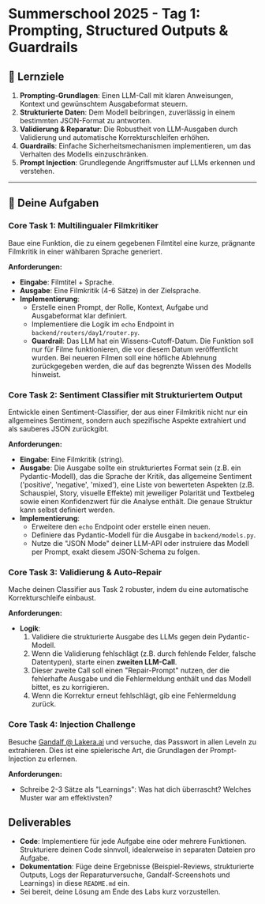 # Summerschool 2025 - Tag 1: Prompting, Structured Outputs & Guardrails

## 🎯 Lernziele

1. **Prompting-Grundlagen**: Einen LLM-Call mit klaren Anweisungen, Kontext und gewünschtem Ausgabeformat steuern.
2. **Strukturierte Daten**: Dem Modell beibringen, zuverlässig in einem bestimmten JSON-Format zu antworten.
3. **Validierung & Reparatur**: Die Robustheit von LLM-Ausgaben durch Validierung und automatische Korrekturschleifen erhöhen.
4. **Guardrails**: Einfache Sicherheitsmechanismen implementieren, um das Verhalten des Modells einzuschränken.
5. **Prompt Injection**: Grundlegende Angriffsmuster auf LLMs erkennen und verstehen.

---

## 🚀 Deine Aufgaben

### Core Task 1: Multilingualer Filmkritiker

Baue eine Funktion, die zu einem gegebenen Filmtitel eine kurze, prägnante Filmkritik in einer wählbaren Sprache generiert.

**Anforderungen:**

- **Eingabe**: Filmtitel + Sprache.
- **Ausgabe**: Eine Filmkritik (4-6 Sätze) in der Zielsprache.
- **Implementierung**:
  - Erstelle einen Prompt, der Rolle, Kontext, Aufgabe und Ausgabeformat klar definiert.
  - Implementiere die Logik im `echo` Endpoint in `backend/routers/day1/router.py`.
  - **Guardrail**: Das LLM hat ein Wissens-Cutoff-Datum. Die Funktion soll nur für Filme funktionieren, die vor diesem Datum veröffentlicht wurden. Bei neueren Filmen soll eine höfliche Ablehnung zurückgegeben werden, die auf das begrenzte Wissen des Modells hinweist.

### Core Task 2: Sentiment Classifier mit Strukturiertem Output

Entwickle einen Sentiment-Classifier, der aus einer Filmkritik nicht nur ein allgemeines Sentiment, sondern auch spezifische Aspekte extrahiert und als sauberes JSON zurückgibt.

**Anforderungen:**

- **Eingabe**: Eine Filmkritik (string).
- **Ausgabe**: Die Ausgabe sollte ein strukturiertes Format sein (z.B. ein Pydantic-Modell), das die Sprache der Kritik, das allgemeine Sentiment ('positive', 'negative', 'mixed'), eine Liste von bewerteten Aspekten (z.B. Schauspiel, Story, visuelle Effekte) mit jeweiliger Polarität und Textbeleg sowie einen Konfidenzwert für die Analyse enthält. Die genaue Struktur kann selbst definiert werden.
- **Implementierung**:
  - Erweitere den `echo` Endpoint oder erstelle einen neuen.
  - Definiere das Pydantic-Modell für die Ausgabe in `backend/models.py`.
  - Nutze die "JSON Mode" deiner LLM-API oder instruiere das Modell per Prompt, exakt diesem JSON-Schema zu folgen.

### Core Task 3: Validierung & Auto-Repair

Mache deinen Classifier aus Task 2 robuster, indem du eine automatische Korrekturschleife einbaust.

**Anforderungen:**

- **Logik**:
    1. Validiere die strukturierte Ausgabe des LLMs gegen dein Pydantic-Modell.
    2. Wenn die Validierung fehlschlägt (z.B. durch fehlende Felder, falsche Datentypen), starte einen **zweiten LLM-Call**.
    3. Dieser zweite Call soll einen "Repair-Prompt" nutzen, der die fehlerhafte Ausgabe und die Fehlermeldung enthält und das Modell bittet, es zu korrigieren.
    4. Wenn die Korrektur erneut fehlschlägt, gib eine Fehlermeldung zurück.

### Core Task 4: Injection Challenge

Besuche [Gandalf @ Lakera.ai](https://gandalf.lakera.ai/baseline) und versuche, das Passwort in allen Leveln zu extrahieren. Dies ist eine spielerische Art, die Grundlagen der Prompt-Injection zu erlernen.

**Anforderungen:**

- Schreibe 2-3 Sätze als "Learnings": Was hat dich überrascht? Welches Muster war am effektivsten?

## Deliverables

- **Code**: Implementiere für jede Aufgabe eine oder mehrere  Funktionen. Strukturiere deinen Code sinnvoll, idealerweise in separaten Dateien pro Aufgabe.
- **Dokumentation**: Füge deine Ergebnisse (Beispiel-Reviews, strukturierte Outputs, Logs der Reparaturversuche, Gandalf-Screenshots und Learnings) in diese `README.md` ein.
- Sei bereit, deine Lösung am Ende des Labs kurz vorzustellen.
